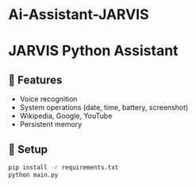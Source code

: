 # Ai-Assistant-JARVIS

# JARVIS Python Assistant

## 🔧 Features
- Voice recognition
- System operations (date, time, battery, screenshot)
- Wikipedia, Google, YouTube
- Persistent memory

## 🚀 Setup
```bash
pip install -r requirements.txt
python main.py
